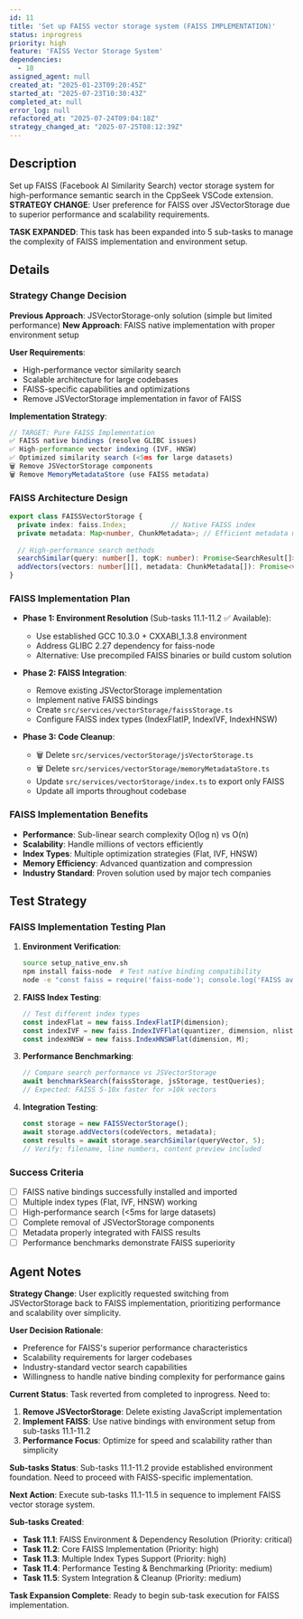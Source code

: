 ```yaml
---
id: 11
title: 'Set up FAISS vector storage system (FAISS IMPLEMENTATION)'
status: inprogress
priority: high
feature: 'FAISS Vector Storage System'
dependencies:
  - 10
assigned_agent: null
created_at: "2025-01-23T09:20:45Z"
started_at: "2025-07-23T10:30:43Z"
completed_at: null
error_log: null
refactored_at: "2025-07-24T09:04:18Z"
strategy_changed_at: "2025-07-25T08:12:39Z"
---
```


## Description

Set up FAISS (Facebook AI Similarity Search) vector storage system for high-performance semantic search in the CppSeek VSCode extension. **STRATEGY CHANGE**: User preference for FAISS over JSVectorStorage due to superior performance and scalability requirements.

**TASK EXPANDED**: This task has been expanded into 5 sub-tasks to manage the complexity of FAISS implementation and environment setup.

## Details

### Strategy Change Decision
**Previous Approach**: JSVectorStorage-only solution (simple but limited performance)
**New Approach**: FAISS native implementation with proper environment setup

**User Requirements**:
- High-performance vector similarity search
- Scalable architecture for large codebases  
- FAISS-specific capabilities and optimizations
- Remove JSVectorStorage implementation in favor of FAISS

**Implementation Strategy**:
```typescript
// TARGET: Pure FAISS Implementation
✅ FAISS native bindings (resolve GLIBC issues)
✅ High-performance vector indexing (IVF, HNSW)
✅ Optimized similarity search (<5ms for large datasets)
🗑️ Remove JSVectorStorage components
🗑️ Remove MemoryMetadataStore (use FAISS metadata)
```

### FAISS Architecture Design
```typescript
export class FAISSVectorStorage {
  private index: faiss.Index;           // Native FAISS index
  private metadata: Map<number, ChunkMetadata>; // Efficient metadata mapping
  
  // High-performance search methods
  searchSimilar(query: number[], topK: number): Promise<SearchResult[]>
  addVectors(vectors: number[][], metadata: ChunkMetadata[]): Promise<void>
}
```

### FAISS Implementation Plan
- **Phase 1: Environment Resolution** (Sub-tasks 11.1-11.2 ✅ Available):
  - Use established GCC 10.3.0 + CXXABI_1.3.8 environment
  - Address GLIBC 2.27 dependency for faiss-node
  - Alternative: Use precompiled FAISS binaries or build custom solution

- **Phase 2: FAISS Integration**:
  - Remove existing JSVectorStorage implementation
  - Implement native FAISS bindings
  - Create `src/services/vectorStorage/faissStorage.ts`
  - Configure FAISS index types (IndexFlatIP, IndexIVF, IndexHNSW)

- **Phase 3: Code Cleanup**:
  - 🗑️ Delete `src/services/vectorStorage/jsVectorStorage.ts`
  - 🗑️ Delete `src/services/vectorStorage/memoryMetadataStore.ts`
  - Update `src/services/vectorStorage/index.ts` to export only FAISS
  - Update all imports throughout codebase

### FAISS Implementation Benefits
- **Performance**: Sub-linear search complexity O(log n) vs O(n)
- **Scalability**: Handle millions of vectors efficiently
- **Index Types**: Multiple optimization strategies (Flat, IVF, HNSW)
- **Memory Efficiency**: Advanced quantization and compression
- **Industry Standard**: Proven solution used by major tech companies

## Test Strategy

### FAISS Implementation Testing Plan
1. **Environment Verification**:
   ```bash
   source setup_native_env.sh
   npm install faiss-node  # Test native binding compatibility
   node -e "const faiss = require('faiss-node'); console.log('FAISS available:', !!faiss);"
   ```

2. **FAISS Index Testing**:
   ```javascript
   // Test different index types
   const indexFlat = new faiss.IndexFlatIP(dimension);
   const indexIVF = new faiss.IndexIVFFlat(quantizer, dimension, nlist);
   const indexHNSW = new faiss.IndexHNSWFlat(dimension, M);
   ```

3. **Performance Benchmarking**:
   ```typescript
   // Compare search performance vs JSVectorStorage
   await benchmarkSearch(faissStorage, jsStorage, testQueries);
   // Expected: FAISS 5-10x faster for >10k vectors
   ```

4. **Integration Testing**:
   ```typescript
   const storage = new FAISSVectorStorage();
   await storage.addVectors(codeVectors, metadata);
   const results = await storage.searchSimilar(queryVector, 5);
   // Verify: filename, line numbers, content preview included
   ```

### Success Criteria
- [ ] FAISS native bindings successfully installed and imported
- [ ] Multiple index types (Flat, IVF, HNSW) working
- [ ] High-performance search (<5ms for large datasets)
- [ ] Complete removal of JSVectorStorage components
- [ ] Metadata properly integrated with FAISS results
- [ ] Performance benchmarks demonstrate FAISS superiority

## Agent Notes

**Strategy Change**: User explicitly requested switching from JSVectorStorage back to FAISS implementation, prioritizing performance and scalability over simplicity.

**User Decision Rationale**:
- Preference for FAISS's superior performance characteristics
- Scalability requirements for larger codebases
- Industry-standard vector search capabilities
- Willingness to handle native binding complexity for performance gains

**Current Status**: Task reverted from completed to inprogress. Need to:
1. **Remove JSVectorStorage**: Delete existing JavaScript implementation
2. **Implement FAISS**: Use native bindings with environment setup from sub-tasks 11.1-11.2
3. **Performance Focus**: Optimize for speed and scalability rather than simplicity

**Sub-tasks Status**: Sub-tasks 11.1-11.2 provide established environment foundation. Need to proceed with FAISS-specific implementation.

**Next Action**: Execute sub-tasks 11.1-11.5 in sequence to implement FAISS vector storage system.

**Sub-tasks Created**:
- **Task 11.1**: FAISS Environment & Dependency Resolution (Priority: critical)
- **Task 11.2**: Core FAISS Implementation (Priority: high)  
- **Task 11.3**: Multiple Index Types Support (Priority: high)
- **Task 11.4**: Performance Testing & Benchmarking (Priority: medium)
- **Task 11.5**: System Integration & Cleanup (Priority: medium)

**Task Expansion Complete**: Ready to begin sub-task execution for FAISS implementation.
